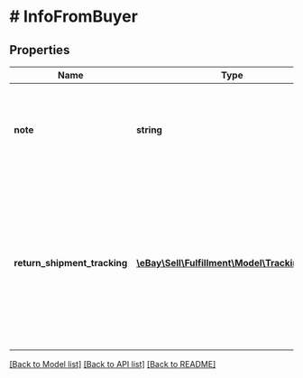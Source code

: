 # # InfoFromBuyer

## Properties

Name | Type | Description | Notes
------------ | ------------- | ------------- | -------------
**note** | **string** | This field shows any note that was left by the buyer for in regards to the dispute. | [optional]
**return_shipment_tracking** | [**\eBay\Sell\Fulfillment\Model\TrackingInfo[]**](TrackingInfo.md) | This array shows shipment tracking information for one or more shipping packages being returned to the buyer after a payment dispute. | [optional]

[[Back to Model list]](../../README.md#models) [[Back to API list]](../../README.md#endpoints) [[Back to README]](../../README.md)
